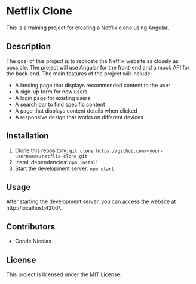 # Netflix Clone

This is a training project for creating a Netflix clone using Angular.

## Description

The goal of this project is to replicate the Netflix website as closely as possible. The project will use Angular for the front-end and a mock API for the back-end. The main features of the project will include:

- A landing page that displays recommended content to the user
- A sign-up form for new users
- A login page for existing users
- A search bar to find specific content
- A page that displays content details when clicked
- A responsive design that works on different devices

## Installation

1. Clone this repository: `git clone https://github.com/<your-username>/netflix-clone.git`
2. Install dependencies: `npm install`
3. Start the development server: `npm start`

## Usage

After starting the development server, you can access the website at http://localhost:4200/.

## Contributors

- Condé Nicolas

## License

This project is licensed under the MIT License.
